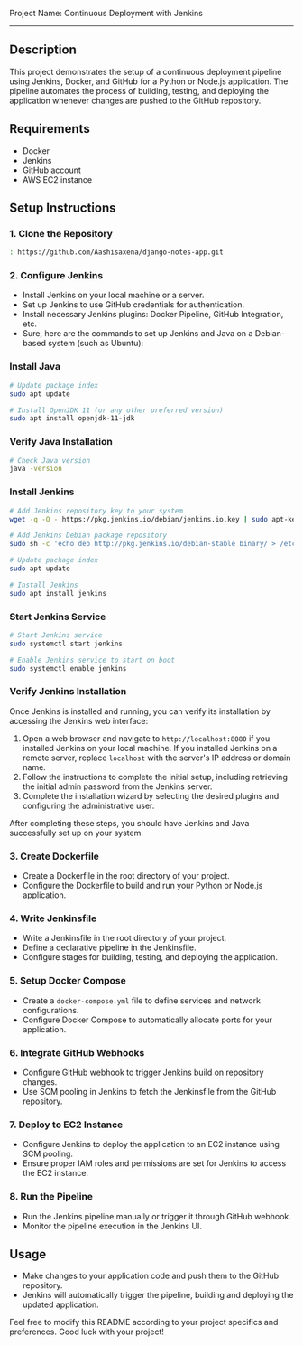 Project Name: Continuous Deployment with Jenkins

---

## Description

This project demonstrates the setup of a continuous deployment pipeline using Jenkins, Docker, and GitHub for a Python or Node.js application. The pipeline automates the process of building, testing, and deploying the application whenever changes are pushed to the GitHub repository.

## Requirements

- Docker
- Jenkins
- GitHub account
- AWS EC2 instance

## Setup Instructions

### 1. Clone the Repository

```bash
: https://github.com/Aashisaxena/django-notes-app.git

```

### 2. Configure Jenkins

- Install Jenkins on your local machine or a server.
- Set up Jenkins to use GitHub credentials for authentication.
- Install necessary Jenkins plugins: Docker Pipeline, GitHub Integration, etc.
- Sure, here are the commands to set up Jenkins and Java on a Debian-based system (such as Ubuntu):

### Install Java

```bash
# Update package index
sudo apt update

# Install OpenJDK 11 (or any other preferred version)
sudo apt install openjdk-11-jdk
```

### Verify Java Installation

```bash
# Check Java version
java -version
```

### Install Jenkins

```bash
# Add Jenkins repository key to your system
wget -q -O - https://pkg.jenkins.io/debian/jenkins.io.key | sudo apt-key add -

# Add Jenkins Debian package repository
sudo sh -c 'echo deb http://pkg.jenkins.io/debian-stable binary/ > /etc/apt/sources.list.d/jenkins.list'

# Update package index
sudo apt update

# Install Jenkins
sudo apt install jenkins
```

### Start Jenkins Service

```bash
# Start Jenkins service
sudo systemctl start jenkins

# Enable Jenkins service to start on boot
sudo systemctl enable jenkins
```

### Verify Jenkins Installation

Once Jenkins is installed and running, you can verify its installation by accessing the Jenkins web interface:

1. Open a web browser and navigate to `http://localhost:8080` if you installed Jenkins on your local machine. If you installed Jenkins on a remote server, replace `localhost` with the server's IP address or domain name.
2. Follow the instructions to complete the initial setup, including retrieving the initial admin password from the Jenkins server.
3. Complete the installation wizard by selecting the desired plugins and configuring the administrative user.

After completing these steps, you should have Jenkins and Java successfully set up on your system.

### 3. Create Dockerfile

- Create a Dockerfile in the root directory of your project.
- Configure the Dockerfile to build and run your Python or Node.js application.

### 4. Write Jenkinsfile

- Write a Jenkinsfile in the root directory of your project.
- Define a declarative pipeline in the Jenkinsfile.
- Configure stages for building, testing, and deploying the application.

### 5. Setup Docker Compose

- Create a `docker-compose.yml` file to define services and network configurations.
- Configure Docker Compose to automatically allocate ports for your application.

### 6. Integrate GitHub Webhooks

- Configure GitHub webhook to trigger Jenkins build on repository changes.
- Use SCM pooling in Jenkins to fetch the Jenkinsfile from the GitHub repository.

### 7. Deploy to EC2 Instance

- Configure Jenkins to deploy the application to an EC2 instance using SCM pooling.
- Ensure proper IAM roles and permissions are set for Jenkins to access the EC2 instance.

### 8. Run the Pipeline

- Run the Jenkins pipeline manually or trigger it through GitHub webhook.
- Monitor the pipeline execution in the Jenkins UI.

## Usage

- Make changes to your application code and push them to the GitHub repository.
- Jenkins will automatically trigger the pipeline, building and deploying the updated application.


Feel free to modify this README according to your project specifics and preferences. Good luck with your project!
